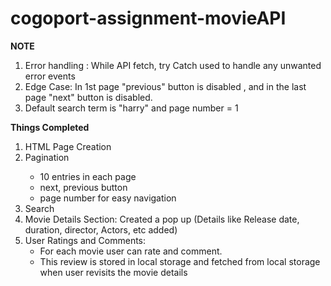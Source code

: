 # cogoport-assignment-movieAPI

**NOTE**
<ol>
  <li>Error handling : While API fetch, try Catch used to handle any unwanted error events</li>
  <li>Edge Case: In 1st page "previous" button is disabled , and in the last page "next" button is disabled.
  <li>Default search term is "harry" and page number = 1 </li>
</ol>

**Things Completed**
<ol>
  <li>HTML Page Creation</li>
  <li>Pagination</li>
    <ul>
      <li>10 entries in each page</li>
      <li>next, previous button </li>
      <li>page number for easy navigation </li>
    </ul> 
  <li>Search</li>
  <li>Movie Details Section: Created a pop up (Details like Release date, duration, director, Actors, etc added)</li>
  <li>
    User Ratings and Comments:
    <ul>
      <li>For each movie user can rate and comment.</li>
      <li>This review is stored in local storage and fetched from local storage when user revisits the movie details</li>
    </ul> 
  </li>
</ol>
